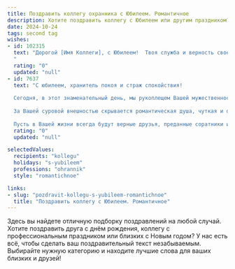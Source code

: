 ```yaml
---
title: Поздравить коллегу охранника с Юбилеем. Романтичное
description: Хотите поздравить коллегу с Юбилеем или другим праздником? Наш ИИ создаст незабываемое поздравление, а вы обязательно выделитесь среди других.  
date: 2024-10-24
tags: second tag
wishes:
- id: 102315
  text: "Дорогой [Имя Коллеги], с Юбилеем!  Твоя служба и верность своему долгу — это настоящая поэма о преданности и надежности, о тихой силе, которая оберегает нас всех.  Пусть в твоей жизни всегда царит мир и спокойствие, а сердце будет полно любви и радости.  Пусть каждый день будет наполнен счастьем, как прекрасный роман, а все тревоги останутся далеко за пределами твоего уютного и защищённого мира.  С праздником!
  "
  rating: "0"
  updated: "null"
- id: 7637
  text: "С юбилеем, хранитель покоя и страж спокойствия!
  
  Сегодня, в этот знаменательный день, мы рукоплещем Вашей мужественности, бдительности и верности долгу. Ваша профессия, подобно неприступной крепостной стене, ограждает нас от напастей и обеспечивает нашу безопасность.
  
  За Вашей суровой внешностью скрывается романтическая душа, чуткая и отзывчивая. Вы – не только надежный защитник, но и человек с богатым внутренним миром.
  
  Пусть в Вашей жизни всегда будут верные друзья, преданные соратники и любящая семья. Желаем Вам крепкого здоровья, несгибаемого духа и безграничного счастья!"
  rating: "0"
  updated: "null"

selectedValues:
  recipients: "kollegu"
  holidays: "s-yubileem"
  professions: "ohrannik"
  style: "romantichnoe"

links:
- slug: "pozdravit-kollegu-s-yubileem-romantichnoe"
  title: "Поздравить коллегу с Юбилеем. Романтичное"
---
```


Здесь вы найдете отличную подборку поздравлений на любой случай.
Хотите поздравить друга с днём рождения, коллегу с профессиональным праздником или близких с Новым годом? У нас есть всё, чтобы сделать ваш поздравительный текст незабываемым. Выбирайте нужную категорию и находите лучшие слова для ваших близких и друзей!
